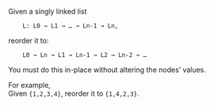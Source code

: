 <div class="markdown-content" id="problem-content">
<p>Given a singly linked list</p>
<div class="highlighter-rouge"><pre class="highlight"><code>    L: L0 → L1 → … → Ln-1 → Ln,
</code></pre>
</div>
<p>reorder it to:</p>
<div class="highlighter-rouge"><pre class="highlight"><code>    L0 → Ln → L1 → Ln-1 → L2 → Ln-2 → …
</code></pre>
</div>
<p>You must do this in-place without altering the nodes’ values.</p>
<p>For example,<br/>
Given <code class="highlighter-rouge"><span class="p">{</span><span class="err">1,2,3,4</span><span class="p">}</span></code>, reorder it to <code class="highlighter-rouge"><span class="p">{</span><span class="err">1,4,2,3</span><span class="p">}</span></code>.</p>

</div>